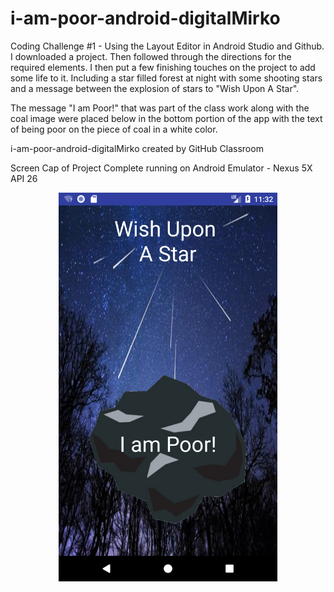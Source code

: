 # i-am-poor-android-digitalMirko

Coding Challenge #1 - Using the Layout Editor in Android Studio and Github.
I downloaded a project. Then followed through the directions for the required elements.
I then put a few finishing touches on the project to add some life to it. Including a star filled forest at night with 
some shooting stars and a message between the explosion of stars to "Wish Upon A Star".

The message "I am Poor!" that was part of the class work along with the coal image were placed below in the bottom
portion of the app with the text of being poor on the piece of coal in a white color. 

i-am-poor-android-digitalMirko created by GitHub Classroom

Screen Cap of Project Complete running on Android Emulator - Nexus 5X API 26
<p align="center">
  <img src="https://github.com/londonappbrewery/i-am-poor-android-digitalMirko/blob/master/Screenshot_1517722327.png?raw=true" width="350"/>
  </p>
